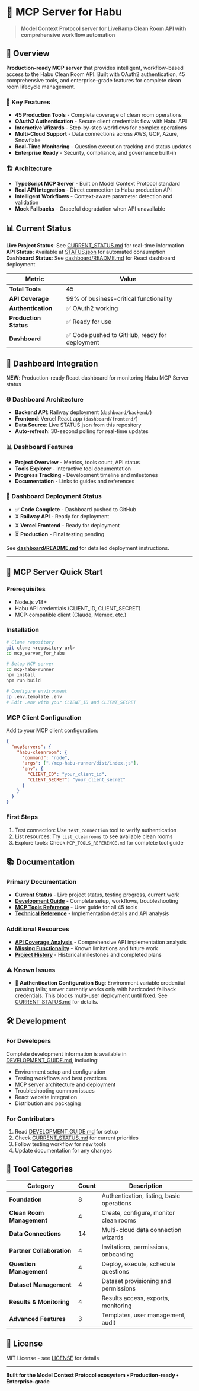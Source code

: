 # 🚀 MCP Server for Habu

> **Model Context Protocol server for LiveRamp Clean Room API with comprehensive workflow automation**

## 📖 Overview

**Production-ready MCP server** that provides intelligent, workflow-based access to the Habu Clean Room API. Built with OAuth2 authentication, 45 comprehensive tools, and enterprise-grade features for complete clean room lifecycle management.

### 🎯 Key Features
- **45 Production Tools** - Complete coverage of clean room operations
- **OAuth2 Authentication** - Secure client credentials flow with Habu API
- **Interactive Wizards** - Step-by-step workflows for complex operations  
- **Multi-Cloud Support** - Data connections across AWS, GCP, Azure, Snowflake
- **Real-Time Monitoring** - Question execution tracking and status updates
- **Enterprise Ready** - Security, compliance, and governance built-in

### 🏗️ Architecture
- **TypeScript MCP Server** - Built on Model Context Protocol standard
- **Real API Integration** - Direct connection to Habu production API
- **Intelligent Workflows** - Context-aware parameter detection and validation
- **Mock Fallbacks** - Graceful degradation when API unavailable

## 📊 Current Status

**Live Project Status**: See [CURRENT_STATUS.md](./CURRENT_STATUS.md) for real-time information  
**API Status**: Available at [STATUS.json](./STATUS.json) for automated consumption  
**Dashboard Status**: See [dashboard/README.md](./dashboard/README.md) for React dashboard deployment

| Metric | Value |
|--------|-------|
| **Total Tools** | 45 |
| **API Coverage** | 99% of business-critical functionality |
| **Authentication** | ✅ OAuth2 working |
| **Production Status** | ✅ Ready for use |
| **Dashboard** | ✅ Code pushed to GitHub, ready for deployment |

## 🎯 Dashboard Integration

**NEW**: Production-ready React dashboard for monitoring Habu MCP Server status

### 🌐 Dashboard Architecture  
- **Backend API**: Railway deployment (`dashboard/backend/`)
- **Frontend**: Vercel React app (`dashboard/frontend/`)
- **Data Source**: Live STATUS.json from this repository
- **Auto-refresh**: 30-second polling for real-time updates

### 📊 Dashboard Features
- **Project Overview** - Metrics, tools count, API status
- **Tools Explorer** - Interactive tool documentation
- **Progress Tracking** - Development timeline and milestones  
- **Documentation** - Links to guides and references

### 🚀 Dashboard Deployment Status
- ✅ **Code Complete** - Dashboard pushed to GitHub
- ⏳ **Railway API** - Ready for deployment 
- ⏳ **Vercel Frontend** - Ready for deployment
- ⏳ **Production** - Final testing pending

See **[dashboard/README.md](./dashboard/README.md)** for detailed deployment instructions.

---

## 🚀 MCP Server Quick Start

### Prerequisites
- Node.js v18+
- Habu API credentials (CLIENT_ID, CLIENT_SECRET)
- MCP-compatible client (Claude, Memex, etc.)

### Installation
```bash
# Clone repository  
git clone <repository-url>
cd mcp_server_for_habu

# Setup MCP server
cd mcp-habu-runner
npm install
npm run build

# Configure environment
cp .env.template .env
# Edit .env with your CLIENT_ID and CLIENT_SECRET
```

### MCP Client Configuration
Add to your MCP client configuration:
```json
{
  "mcpServers": {
    "habu-cleanroom": {
      "command": "node",
      "args": ["./mcp-habu-runner/dist/index.js"],
      "env": {
        "CLIENT_ID": "your_client_id",
        "CLIENT_SECRET": "your_client_secret"
      }
    }
  }
}
```

### First Steps
1. Test connection: Use `test_connection` tool to verify authentication
2. List resources: Try `list_cleanrooms` to see available clean rooms  
3. Explore tools: Check `MCP_TOOLS_REFERENCE.md` for complete tool guide

## 📚 Documentation

### **Primary Documentation**
- **[Current Status](./CURRENT_STATUS.md)** - Live project status, testing progress, current work
- **[Development Guide](./DEVELOPMENT_GUIDE.md)** - Complete setup, workflows, troubleshooting  
- **[MCP Tools Reference](./MCP_TOOLS_REFERENCE.md)** - User guide for all 45 tools
- **[Technical Reference](./MCP_TOOLS_REFERENCE_DETAILED.md)** - Implementation details and API analysis

### **Additional Resources**
- **[API Coverage Analysis](./API_COVERAGE_ANALYSIS.md)** - Comprehensive API implementation analysis
- **[Missing Functionality](./MISSING_API_FUNCTIONALITY.md)** - Known limitations and future work
- **[Project History](./archive/)** - Historical milestones and completed plans

### **⚠️ Known Issues**
- **🔴 Authentication Configuration Bug**: Environment variable credential passing fails; server currently works only with hardcoded fallback credentials. This blocks multi-user deployment until fixed. See [CURRENT_STATUS.md](./CURRENT_STATUS.md#-known-issues) for details.

## 🛠️ Development

### **For Developers**
Complete development information is available in [DEVELOPMENT_GUIDE.md](./DEVELOPMENT_GUIDE.md), including:
- Environment setup and configuration
- Testing workflows and best practices  
- MCP server architecture and deployment
- Troubleshooting common issues
- React website integration
- Distribution and packaging

### **For Contributors**
1. Read [DEVELOPMENT_GUIDE.md](./DEVELOPMENT_GUIDE.md) for setup
2. Check [CURRENT_STATUS.md](./CURRENT_STATUS.md) for current priorities
3. Follow testing workflow for new tools
4. Update documentation for any changes

## 🔧 Tool Categories

| Category | Count | Description |
|----------|-------|-------------|
| **Foundation** | 8 | Authentication, listing, basic operations |
| **Clean Room Management** | 4 | Create, configure, monitor clean rooms |
| **Data Connections** | 14 | Multi-cloud data connection wizards |
| **Partner Collaboration** | 4 | Invitations, permissions, onboarding |
| **Question Management** | 4 | Deploy, execute, schedule questions |
| **Dataset Management** | 4 | Dataset provisioning and permissions |
| **Results & Monitoring** | 4 | Results access, exports, monitoring |
| **Advanced Features** | 3 | Templates, user management, audit |

## 📄 License

MIT License - see [LICENSE](./LICENSE) for details

---

**Built for the Model Context Protocol ecosystem • Production-ready • Enterprise-grade**